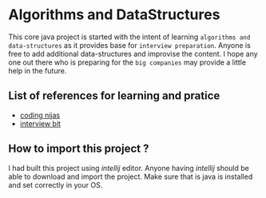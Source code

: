 # Algorithms and DataStructures
This core java project is started with the intent of learning `algorithms and data-structures` as it provides base for
`interview preparation`. Anyone is free to add additional  data-structures and improvise the content. I hope any one 
out there who is preparing for the `big companies` may provide a little help in the future.

## List of references for learning and pratice
 * [coding nijas ](https://www.codingninjas.in/)
 * [interview bit](https://www.interviewbit.com/)

## How to import this project ?
I had built this project using _intellij_ editor. Anyone having _intellij_ should be able to download and import the 
project. Make sure that is java is installed and set correctly in your OS.
